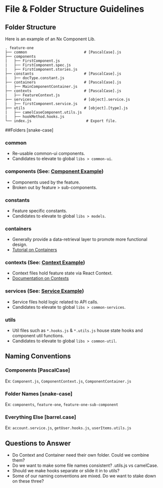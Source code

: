 # File &amp; Folder Structure Guidelines

## Folder Structure

Here is an example of an Nx Component Lib.

    . feature-one
    ├── common                          # [PascalCase].js
    ├── components                      
    |   ├── FirstComponent.js           
    |   ├── FirstComponent.spec.js      
    |   ├── FirstComponent.stories.js
    ├── constants                       # [PascalCase].js 
    |   ├── docType.constant.js   
    ├── containers                      # [PascalCase].js 
    |   ├── MainComponentContainer.js   
    ├── contexts                        # [PascalCase].js   
    |   ├── FeatureContext.js
    ├── services                        # [object].service.js
    |   ├── firstComponent.service.js   
    ├── utils                           # [object].[type].js
    |   ├── camelCaseComponent.utils.js                
    |   ├── hookMethod.hooks.js 
    └── index.js                         # Export file.


##Folders [snake-case]
### common
* Re-usable common-ui components.
* Candidates to elevate to global `libs > common-ui`.
### components (See: [Component Example](../examples/component.md))
* Components used by the feature.
* Broken out by feature > sub-components. 
### constants
* Feature specific constants.
* Candidates to elevate to global `libs > models`.
### containers
* Generally provide a data-retrieval layer to promote more functional design.
* [Tutorial on Containers](https://scotch.io/courses/5-essential-react-concepts-to-know-before-learning-redux/presentational-and-container-component-pattern-in-react)
### contexts (See: [Context Example](../examples/context.md))
* Context files hold feature state via React Context.
* [Documentation on Contexts]((https://reactjs.org/docs/context.html))
### services (See: [Service Example](../examples/service.md))
* Service files hold logic related to API calls.
* Candidates to elevate to global `libs > common-services`.
### utils
* Util files such as `*.hooks.js` & `*.utils.js` house state hooks and component util functions.
* Candidates to elevate to global `libs > common-util`.

## Naming Conventions
### Components [PascalCase]
 Ex: `Component.js`, `ComponentContext.js`, `ComponentContainer.js`
### Folder Names [snake-case]
Ex: `components`, `feature-one`, `feature-one-sub-component`
### Everything Else [barrel.case]
Ex: `account.service.js`, `getUser.hooks.js`, `userItems.utils.js`

## Questions to Answer
* Do Context and Container need their own folder. Could we combine them?
* Do we want to make some file names consistent? .utils.js vs camelCase.
* Should we make hooks separate or slide it in to utils?
* Some of our naming conventions are mixed. Do we want to stake down on these three?
